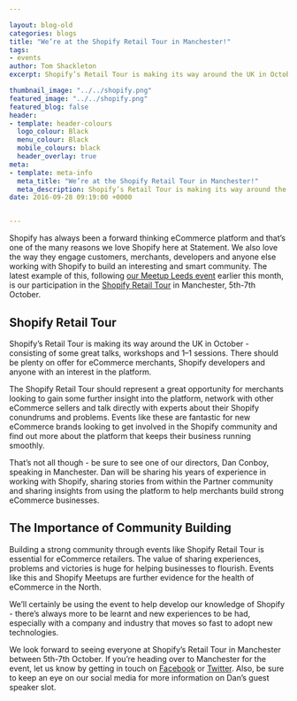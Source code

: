 ```yaml
--- 

layout: blog-old
categories: blogs
title: "We’re at the Shopify Retail Tour in Manchester!"
tags:
- events
author: Tom Shackleton
excerpt: Shopify’s Retail Tour is making its way around the UK in October - consisting of some great talks, workshops and 1–1 sessions. There should be plenty on offer for eCommerce merchants, Shopify developers and anyone with an interest in the platform. 

thumbnail_image: "../../shopify.png"
featured_image: "../../shopify.png"
featured_blog: false
header:
- template: header-colours
  logo_colour: Black
  menu_colour: Black
  mobile_colours: black
  header_overlay: true
meta:
- template: meta-info
  meta_title: "We’re at the Shopify Retail Tour in Manchester!"
  meta_description: Shopify’s Retail Tour is making its way around the UK in October - consisting of some great talks, workshops and 1–1 sessions. There should be plenty on offer for eCommerce merchants, Shopify developers and anyone with an interest in the platform.
date: 2016-09-28 09:19:00 +0000


--- 
```

Shopify has always been a forward thinking eCommerce platform and that’s one of the many reasons we love Shopify here at Statement. We also love the way they engage customers, merchants, developers and anyone else working with Shopify to build an interesting and smart community. The latest example of this, following [our Meetup Leeds event](https://www.statementagency.com/blog/2016/09/shopify-meetup-leeds-roundup-insights-from-keir-whitaker-michael-brook-and-chris-holmes) earlier this month, is our participation in the [Shopify Retail Tour](https://www.shopify.co.uk/retailtour/manchester) in Manchester, 5th-7th October.  
  

Shopify Retail Tour
-------------------

Shopify’s Retail Tour is making its way around the UK in October - consisting of some great talks, workshops and 1–1 sessions. There should be plenty on offer for eCommerce merchants, Shopify developers and anyone with an interest in the platform.

The Shopify Retail Tour should represent a great opportunity for merchants looking to gain some further insight into the platform, network with other eCommerce sellers and talk directly with experts about their Shopify conundrums and problems. Events like these are fantastic for new eCommerce brands looking to get involved in the Shopify community and find out more about the platform that keeps their business running smoothly.

That’s not all though - be sure to see one of our directors, Dan Conboy, speaking in Manchester. Dan will be sharing his years of experience in working with Shopify, sharing stories from within the Partner community and sharing insights from using the platform to help merchants build strong eCommerce businesses.  
  

The Importance of Community Building
------------------------------------

Building a strong community through events like Shopify Retail Tour is essential for eCommerce retailers. The value of sharing experiences, problems and victories is huge for helping businesses to flourish. Events like this and Shopify Meetups are further evidence for the health of eCommerce in the North.

We’ll certainly be using the event to help develop our knowledge of Shopify - there’s always more to be learnt and new experiences to be had, especially with a company and industry that moves so fast to adopt new technologies.

We look forward to seeing everyone at Shopify’s Retail Tour in Manchester between 5th-7th October. If you’re heading over to Manchester for the event, let us know by getting in touch on [Facebook](https://www.facebook.com/statementagency) or [Twitter](https://www.twitter.com/statement). Also, be sure to keep an eye on our social media for more information on Dan’s guest speaker slot.
